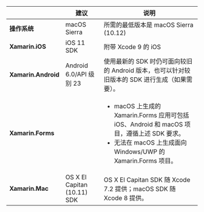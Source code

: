 ||建议|说明|
|---|---|---|
|**操作系统**|macOS Sierra|所需的最低版本是 macOS Sierra (10.12)|
|**Xamarin.iOS**|iOS 11 SDK|附带 Xcode 9 的 iOS|
|**Xamarin.Android**|Android 6.0/API 级别 23|使用最新的 SDK 时仍可面向较旧的 Android 版本，也可以针对较旧版本的 SDK 进行生成（如果需要）。|
|**Xamarin.Forms**||<ul><li>macOS 上生成的 Xamarin.Forms 应用可包括 iOS、Android 和 macOS 项目，遵循上述 SDK 要求。</li><li>无法在 macOS 上生成面向 Windows/UWP 的 Xamarin.Forms 项目。</li></ul>|
|**Xamarin.Mac**|OS X El Capitan (10.11) SDK|OS X El Capitan SDK 随 Xcode 7.2 提供；macOS SDK 随 Xcode 8 提供。|
